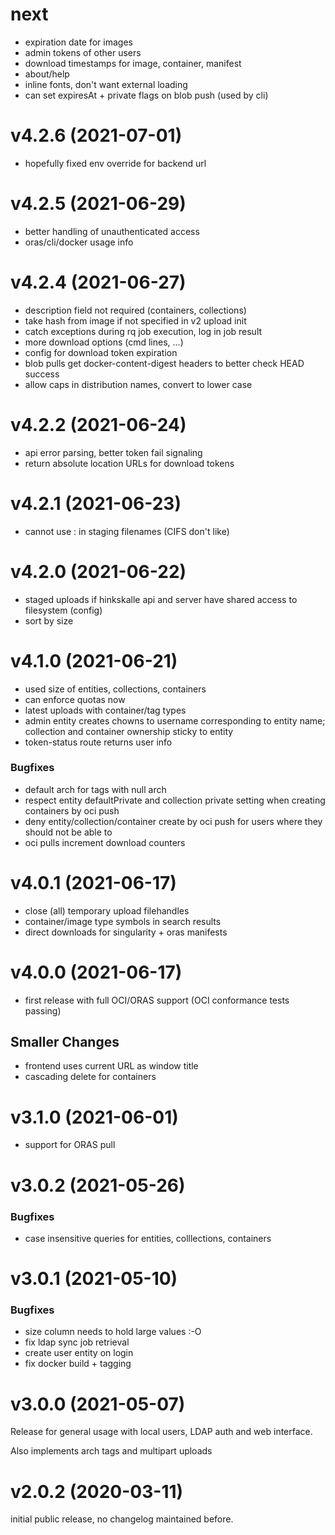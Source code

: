 # next

- expiration date for images
- admin tokens of other users
- download timestamps for image, container, manifest
- about/help
- inline fonts, don't want external loading
- can set expiresAt + private flags on blob push (used by cli)

# v4.2.6 (2021-07-01)

- hopefully fixed env override for backend url

# v4.2.5 (2021-06-29)

- better handling of unauthenticated access
- oras/cli/docker usage info

# v4.2.4 (2021-06-27)

- description field not required (containers, collections)
- take hash from image if not specified in v2 upload init
- catch exceptions during rq job execution, log in job result
- more download options (cmd lines, ...)
- config for download token expiration 
- blob pulls get docker-content-digest headers to better check HEAD success
- allow caps in distribution names, convert to lower case

# v4.2.2 (2021-06-24)

- api error parsing, better token fail signaling
- return absolute location URLs for download tokens

# v4.2.1 (2021-06-23)

- cannot use : in staging filenames (CIFS don't like)

# v4.2.0 (2021-06-22)

- staged uploads if hinkskalle api and server have shared access to filesystem (config)
- sort by size

# v4.1.0 (2021-06-21)

- used size of entities, collections, containers
- can enforce quotas now
- latest uploads with container/tag types
- admin entity creates chowns to username corresponding to entity name; collection and container ownership sticky to entity
- token-status route returns user info

### Bugfixes

- default arch for tags with null arch
- respect entity defaultPrivate and collection private setting when creating containers by oci push
- deny entity/collection/container create by oci push for users where they should not be able to
- oci pulls increment download counters


# v4.0.1 (2021-06-17)

- close (all) temporary upload filehandles
- container/image type symbols in search results
- direct downloads for singularity + oras manifests

# v4.0.0 (2021-06-17)

- first release with full OCI/ORAS support (OCI conformance tests passing)

## Smaller Changes

- frontend uses current URL as window title
- cascading delete for containers

# v3.1.0 (2021-06-01)

- support for ORAS pull

# v3.0.2 (2021-05-26)

### Bugfixes

- case insensitive queries for entities, colllections, containers

# v3.0.1 (2021-05-10)

### Bugfixes

- size column needs to hold large values :-O
- fix ldap sync job retrieval
- create user entity on login
- fix docker build + tagging

# v3.0.0 (2021-05-07)

Release for general usage with local users, LDAP auth and web interface.

Also implements arch tags and multipart uploads

# v2.0.2 (2020-03-11)

initial public release, no changelog maintained before.
